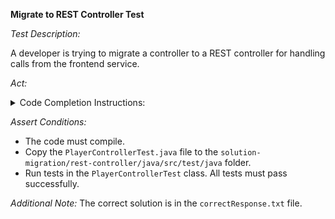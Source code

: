 **Migrate to REST Controller Test**

*Test Description:*

A developer is trying to migrate a controller to a REST controller for handling calls from the frontend service.

*Act:*

<details>
<summary>Code Completion Instructions:</summary>

- Open the project `solution-migration/rest-controller/java`.
- Open the `PlayerController` class.
- Remove the following code:

```java
import org.springframework.stereotype.Controller;
import org.springframework.ui.Model;
```

- Add the following import statement to the `PlayerController` class:

```java
import org.springframework.http.*;
```

- Remove the following annotation:

```java
@Controller
```

- Add the following annotation to the `PlayerController` class:

```java
@RestController
```

- Remove the following code:

```java
private static final String PLAYER_MAIN_PAGE = "player/player-main";
private static final String PLAYER_ADD_PAGE = "player/player-add";
private static final String PLAYER_DETAILS_PAGE = "player/player-details";
private static final String PLAYER_ATTRIBUTE = "player";
private static final String PLAYERS_ATTRIBUTE = "players";
private static final String REDIRECT_TO_PLAYER = "redirect:/player";
```

- Comment out the method implementation in the `PlayerController` class.
- Move the cursor to the end of the `PlayerController` class.
- Accept a sequence of suggestions using the TAB and ENTER keys.
</details>

*Assert Conditions:*
- The code must compile.
- Copy the `PlayerControllerTest.java` file to the `solution-migration/rest-controller/java/src/test/java` folder.
- Run tests in the `PlayerControllerTest` class. All tests must pass successfully.

*Additional Note:* The correct solution is in the `correctResponse.txt` file.